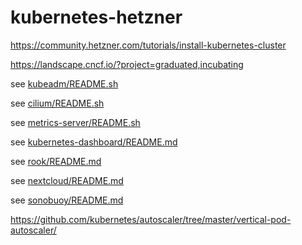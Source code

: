 # kubernetes-hetzner

https://community.hetzner.com/tutorials/install-kubernetes-cluster

https://landscape.cncf.io/?project=graduated,incubating

see [kubeadm/README.sh](kubeadm/README.sh)

see [cilium/README.sh](cilium/README.sh)

see [metrics-server/README.sh](metrics-server/README.sh)

see [kubernetes-dashboard/README.md](kubernetes-dashboard/README.md)

see [rook/README.md](rook/README.md)

see [nextcloud/README.md](nextcloud/README.md)

see [sonobuoy/README.md](sonobuoy/README.md)

https://github.com/kubernetes/autoscaler/tree/master/vertical-pod-autoscaler/